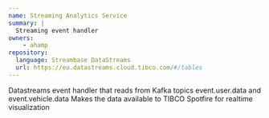 ```yaml
---
name: Streaming Analytics Service
summary: |
  Streaming event handler
owners:
    - ahamp
repository:
  language: Streambase DataStreams
  url: https://eu.datastreams.cloud.tibco.com/#/tables
---
```


Datastreams event handler that reads from Kafka topics event.user.data and event.vehicle.data
Makes the data available to TIBCO Spotfire for realtime visualization


<NodeGraph />